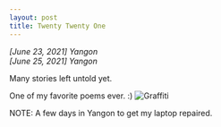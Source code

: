 ```yaml
---
layout: post
title: Twenty Twenty One
---
```


*[June 23, 2021] Yangon*  
*[June 25, 2021] Yangon* 

Many stories left untold yet. 

One of my favorite poems ever. :) 
![Graffiti](https://lh3.googleusercontent.com/pw/AM-JKLUw9e1DK3AdR9XwymO5ty07bq6914ohwiptT59oOCB03wcZqFJrfVgfdoMGfa8HpXWyLPCMwC7LpquaEuqW28tX0ERKZc-dvVXlntsm0rGHYh_cQgwjwpm79YpbkCtyBCL65g2_ImtoZt4Wcq-F4xXmrw=w617-h720-no) 

NOTE: A few days in Yangon to get my laptop repaired. 

